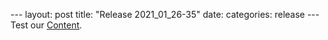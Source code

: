 --- layout: post title: "Release 2021_01_26-35" date: categories: release --- Test our [Content](https://github.com/Nowhere-Know-How/PipelinePrototype-Releases/releases/download/latest-master/Build_2021_01_26-35.zip).

